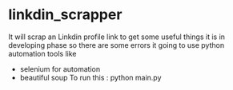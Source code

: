 # linkdin_scrapper
It will scrap an Linkdin profile link to get some useful things 
it is in developing phase so there are some errors
it going to use python automation tools like 
 * selenium for automation
 * beautiful soup
 To run this :
 python main.py 

